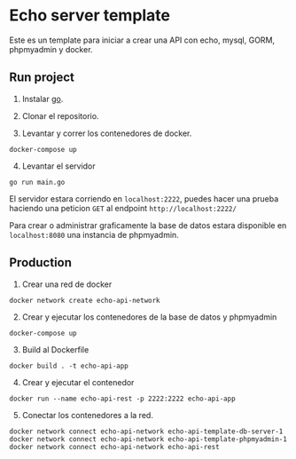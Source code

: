 # Echo server template

Este es un template para iniciar a crear una API con echo, mysql, GORM, phpmyadmin y docker.

## Run project

1. Instalar [go](https://go.dev/dl/).

2. Clonar el repositorio.

3. Levantar y correr los contenedores de docker.

```
docker-compose up
```

4. Levantar el servidor

```
go run main.go
```

El servidor estara corriendo en `localhost:2222`, puedes hacer una prueba haciendo una peticion `GET` al endpoint `http://localhost:2222/`

Para crear o administrar graficamente la base de datos estara disponible en `localhost:8080` una instancia de phpmyadmin.

## Production

1. Crear una red de docker

```shell
docker network create echo-api-network
```

2. Crear y ejecutar los contenedores de la base de datos y phpmyadmin

```shell
docker-compose up
```

3. Build al Dockerfile

```shell
docker build . -t echo-api-app
```

4. Crear y ejecutar el contenedor

```shell
docker run --name echo-api-rest -p 2222:2222 echo-api-app
```

5. Conectar los contenedores a la red.

```shell
docker network connect echo-api-network echo-api-template-db-server-1
docker network connect echo-api-network echo-api-template-phpmyadmin-1
docker network connect echo-api-network echo-api-rest
```

